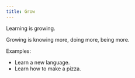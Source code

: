 ```yaml
---
title: Grow
---
```


Learning is growing.

Growing is knowing more, doing more, being more.

Examples:

- Learn a new language.
- Learn how to make a pizza.
